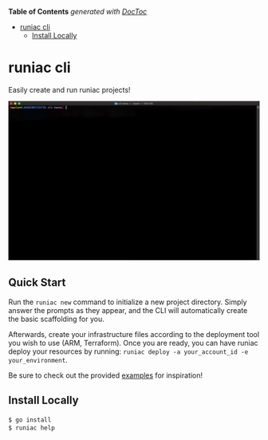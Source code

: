 <!-- START doctoc generated TOC please keep comment here to allow auto update -->
<!-- DON'T EDIT THIS SECTION, INSTEAD RE-RUN doctoc TO UPDATE -->
**Table of Contents**  *generated with [DocToc](https://github.com/thlorenz/doctoc)*

- [runiac cli](#runiac-cli)
  - [Install Locally](#install-locally)

<!-- END doctoc generated TOC please keep comment here to allow auto update -->

# runiac cli

Easily create and run runiac projects!

![](./assets/runiac-new.gif)

## Quick Start

Run the `runiac new` command to initialize a new project directory. Simply answer the prompts as they appear,
and the CLI will automatically create the basic scaffolding for you.

Afterwards, create your infrastructure files according to the deployment tool you wish to use (ARM, Terraform). Once
you are ready, you can have runiac deploy your resources by running: `runiac deploy -a your_account_id -e your_environment`.

Be sure to check out the provided [examples](../../examples) for inspiration!

## Install Locally

```bash
$ go install
$ runiac help
```
